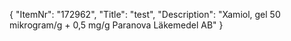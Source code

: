 {
  "ItemNr": "172962",
  "Title": "test",
  "Description": "Xamiol, gel 50 mikrogram/g + 0,5 mg/g Paranova Läkemedel AB"
}